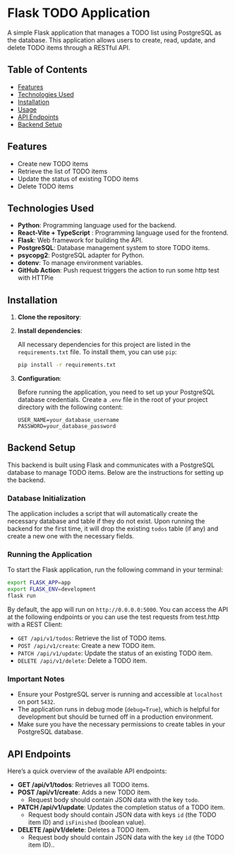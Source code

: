 
# Flask TODO Application

A simple Flask application that manages a TODO list using PostgreSQL as the database. This application allows users to create, read, update, and delete TODO items through a RESTful API.

## Table of Contents

- [Features](#features)
- [Technologies Used](#technologies-used)
- [Installation](#installation)
- [Usage](#usage)
- [API Endpoints](#api-endpoints)
- [Backend Setup](#backend-setup)

## Features

- Create new TODO items
- Retrieve the list of TODO items
- Update the status of existing TODO items
- Delete TODO items

## Technologies Used

- **Python**: Programming language used for the backend.
- **React-Vite + TypeScript** : Programming language used for the frontend.
- **Flask**: Web framework for building the API.
- **PostgreSQL**: Database management system to store TODO items.
- **psycopg2**: PostgreSQL adapter for Python.
- **dotenv**: To manage environment variables.
- **GitHub Action**: Push request triggers the action to run some http test with HTTPie

## Installation

1. **Clone the repository**:

2. **Install dependencies**:

   All necessary dependencies for this project are listed in the `requirements.txt` file. To install them, you can use `pip`:

   ```bash
   pip install -r requirements.txt
   ```

3. **Configuration**:

   Before running the application, you need to set up your PostgreSQL database credentials. Create a `.env` file in the root of your project directory with the following content:

   ```plaintext
   USER_NAME=your_database_username
   PASSWORD=your_database_password
   ```

## Backend Setup

This backend is built using Flask and communicates with a PostgreSQL database to manage TODO items. Below are the instructions for setting up the backend.

### Database Initialization

The application includes a script that will automatically create the necessary database and table if they do not exist. Upon running the backend for the first time, it will drop the existing `todos` table (if any) and create a new one with the necessary fields.

### Running the Application

To start the Flask application, run the following command in your terminal:

```bash
export FLASK_APP=app
export FLASK_ENV=development
flask run
```
By default, the app will run on `http://0.0.0.0:5000`. You can access the API at the following endpoints or you can use the test requests from test.http with a REST Client:

- `GET /api/v1/todos`: Retrieve the list of TODO items.
- `POST /api/v1/create`: Create a new TODO item.
- `PATCH /api/v1/update`: Update the status of an existing TODO item.
- `DELETE /api/v1/delete`: Delete a TODO item.

### Important Notes

- Ensure your PostgreSQL server is running and accessible at `localhost` on port `5432`.
- The application runs in debug mode (`debug=True`), which is helpful for development but should be turned off in a production environment.
- Make sure you have the necessary permissions to create tables in your PostgreSQL database.

## API Endpoints

Here’s a quick overview of the available API endpoints:

- **GET /api/v1/todos**: Retrieves all TODO items.
- **POST /api/v1/create**: Adds a new TODO item.
  - Request body should contain JSON data with the key `todo`.
- **PATCH /api/v1/update**: Updates the completion status of a TODO item.
  - Request body should contain JSON data with keys `id` (the TODO item ID) and `isFinished` (boolean value).
- **DELETE /api/v1/delete**: Deletes a TODO item.
  - Request body should contain JSON data with the key `id` (the TODO item ID)..


  
